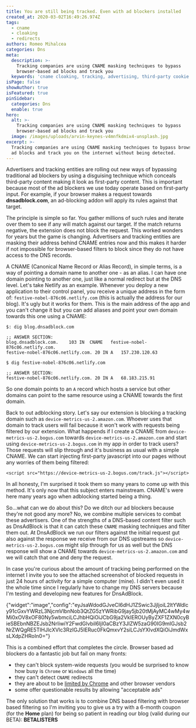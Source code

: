 ```yaml
---
title: You are still being tracked. Even with ad blockers installed
created_at: 2020-03-02T16:49:26.974Z
tags:
  - cname
  - cloaking
  - redirects
authors: Romeo Mihalcea
categories: Dns
meta:
  description: >-
    Tracking companies are using CNAME masking techniques to bypass
    browser-based ad blocks and track you
  keywords: 'cname cloaking, tracking, advertising, third-party cookie'
isPage: false
showAuthor: true
isFeatured: true
pinSidebar:
  categories: Dns
  enable: true
hero:
  alt: >-
    Tracking companies are using CNAME masking techniques to bypass
    browser-based ad blocks and track you
  image: /images/uploads/arvin-keynes-v4mnfkdmix4-unsplash.jpg
excerpt: >-
  Tracking companies are using CNAME masking techniques to bypass browser-based
  ad blocks and track you on the internet without being detected.
---
```

Advertisers and tracking entities are rolling out new ways of bypassing traditional ad blockers by using a disguising technique which conceals third-party content making it look as first-party content. This is important because most of the ad blockers we use today operate based on first-party input. For example, if your browser makes a request towards **dnsadblock.com**, an ad-blocking addon will apply its rules against that target.

The principle is simple so far. You gather millions of such rules and iterate over them to see if any will match against our target. If the match returns negative, the extension does not block the request. This worked wonders for years but the game is changing. Advertisers and tracking entities are masking their address behind CNAME entries now and this makes it harder if not impossible for browser-based filters to block since they do not have access to the DNS records.

A CNAME (Canonical Name Record or Alias Record), in simple terms, is a way of pointing a domain name to another one - as an alias. I can have one domain pointing to another one, just like a normal redirect but at the DNS level. Let's take Netlify as an example. Whenever you deploy a new application to their control panel, you receive a unique address in the form of: `festive-nobel-876c06.netlify.com` (this is actually the address for our blog). It's ugly but it works for them. This is the main address of the app and you can't change it but you can add aliases and point your own domain towards this one using a CNAME:

```
$: dig blog.dnsadblock.com

;; ANSWER SECTION:
blog.dnsadblock.com.	103	IN	CNAME	festive-nobel-876c06.netlify.com.
festive-nobel-876c06.netlify.com. 20 IN	A	157.230.120.63
```

```
$ dig festive-nobel-876c06.netlify.com

;; ANSWER SECTION:
festive-nobel-876c06.netlify.com. 20 IN	A	68.183.215.91
```

So one domain points to an `A` record which hosts a service but other domains can point to the same resource using a CNAME towards the first domain.

Back to out adblocking story. Let's say our extension is blocking a tracking domain such as `device-metrics-us-2.amazon.com`. Whoever uses that domain to track users will fail because it won't work with requests being filtered by our extension. What happends if I create a CNAME from `device-metrics-us-2.bogus.com` towards `device-metrics-us-2.amazon.com` and start using `device-metrics-us-2.bogus.com` in my app in order to track users? Those requests will slip through and it's business as usual with a simple CNAME. We can start injecting first-party javascript into our pages without any worries of them being filtered:

```
<script src="https://device-metrics-us-2.bogus.com/track.js"></script>
```

In all honesty, I'm surprised it took them so many years to come up with this method. It's only now that this subject enters mainstream. CNAME's were here many years ago when adblocking started being a thing.

So…what can we do about this? Do we ditch our ad blockers because they're not good any more? No, we combine multiple services to combat these advertisers. One of the strengths of a DNS-based content filter such as DnsAdBlock is that it can catch these `CNAME` masking techniques and filter them out. At DnsAdBlock we run our filters against the initial request gut also against the response we receive from our DNS upstreams so `device-metrics-us-2.bogus.com` might slip through for us as well but the DNS response will show a CNAME towards `device-metrics-us-2.amazon.com` and we will catch that one and deny the request.

In case you're curious about the amount of tracking being performed on the internet I invite you to see the attached screenshot of blocked requests in just 24 hours of activity for a simple computer (mine). I didn't even used it the whole time since I regularly have to change my DNS servers because I'm testing and developing new features for DnsAdBlock.


{"widget":"image","config":"eyJsaWdodGJveCI6dHJ1ZSwic3JjIjoiL2ltYWdlcy91cGxvYWRzL3NjcmVlbnNob3QtZG5zYWRibG9jay5jb20tMjAyMC4wMy4wMi0xOV8xOF80Ny5wbmciLCJhbHQiOiJCbG9ja2VkIEROUyByZXF1ZXN0cyBieSBEbnNBZEJsb2NrIiwiY2FwdGlvbiI6IjI0aCBzY3JlZW5zaG90IG9mIGJsb2NrZWQgRE5TIHJlcXVlc3RzIGJ5IERuc0FkQmxvY2siLCJsYXlvdXQiOiJmdWxsLXdpZHRoIn0="}


This is a combined effort that completes the circle. Browser based ad blockers do a fantastic job but fail on many fronts:

* they can't block system-wide requests (you would be surprised to know how busy is `Chrome` or `Windows` all the time)
* they can't detect `CNAME` redirects
* they are about to be [limited by Chrome](https://www.wired.com/story/google-chrome-ad-blockers-extensions-api/) and other browser vendors
* some offer questionable results by allowing "acceptable ads"

The only solution that works is to combine DNS based filtering with browser based filtering so I'm inviting you to give us a try with a 6-month coupon (for the **Home** plan) for being so patient in reading our blog (valid during our BETA): **BETALISTERS**

